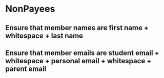 # NonPayees

## Ensure that member names are first name + whitespace + last name
## Ensure that member emails are student email + whitespace + personal email + whitespace + parent email
